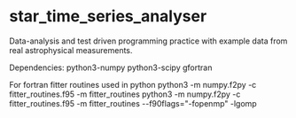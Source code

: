# star_time_series_analyser
Data-analysis and test driven programming practice with example data from real astrophysical measurements.

Dependencies:
python3-numpy
python3-scipy
gfortran

For fortran fitter routines used in python
python3 -m numpy.f2py -c fitter_routines.f95 -m fitter_routines
python3 -m numpy.f2py -c fitter_routines.f95 -m fitter_routines --f90flags="-fopenmp" -lgomp
